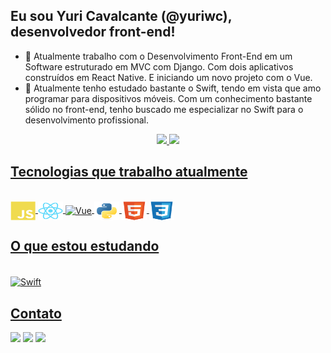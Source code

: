 <!---
yuriwc/yuriwc is a ✨ special ✨ repository because its `README.md` (this file) appears on your GitHub profile.
You can click the Preview link to take a look at your changes.
--->
## Eu sou Yuri Cavalcante (@yuriwc), desenvolvedor front-end!
- 👀 Atualmente trabalho com o Desenvolvimento Front-End em um Software estruturado em MVC com Django. Com dois aplicativos construídos em React Native. E iniciando um novo projeto com o Vue.
- 🚀 Atualmente tenho estudado bastante o Swift, tendo em vista que amo programar para dispositivos móveis. Com um conhecimento bastante sólido no front-end, tenho buscado me especializar no Swift para o desenvolvimento profissional.
<div align="center">
  <a href="https://github.com/yuriwc">
  <img height="180em" src="https://github-readme-stats.vercel.app/api?username=yuriwc&show_icons=true&theme=dracula&include_all_commits=true&count_private=true"/>
  <img height="180em" src="https://github-readme-stats.vercel.app/api/top-langs/?username=yuriwc&layout=compact&langs_count=7&theme=dracula"/>
</div>

## Tecnologias que trabalho atualmente
<div style="display: inline_block"><br>
  <img align="center" alt="Javascript" height="30" width="40" src="https://raw.githubusercontent.com/devicons/devicon/master/icons/javascript/javascript-plain.svg">
  <img align="center" alt="React" height="30" width="40" src="https://raw.githubusercontent.com/devicons/devicon/master/icons/react/react-original.svg">
  <img align="center" alt="Vue" height="30" width="40" src="https://upload.wikimedia.org/wikipedia/commons/9/95/Vue.js_Logo_2.svg">
  <img align="center" alt="Python" height="30" width="40" src="https://raw.githubusercontent.com/devicons/devicon/master/icons/python/python-original.svg">
  <img align="center" alt="HTML" height="30" width="40" src="https://raw.githubusercontent.com/devicons/devicon/master/icons/html5/html5-original.svg">
  <img align="center" alt="CSS" height="30" width="40" src="https://raw.githubusercontent.com/devicons/devicon/master/icons/css3/css3-original.svg">
</div>
 
## O que estou estudando
  <div style="display: inline_block"><br>
    <img align="center" alt="Swift" height="45" width="45" src="https://developer.apple.com/swift/images/swift-og.png">
  </div>

## Contato

<div> 
  <a href="https://instagram.com/yuriwc" target="_blank"><img src="https://img.shields.io/badge/-Instagram-%23E4405F?style=for-the-badge&logo=instagram&logoColor=white" target="_blank"></a>
  <a href = "mailto:matosf.yuri@gmail.com"><img src="https://img.shields.io/badge/-Gmail-%23333?style=for-the-badge&logo=gmail&logoColor=white" target="_blank"></a>
  <a href="https://www.linkedin.com/in/yuriwz/" target="_blank"><img src="https://img.shields.io/badge/-LinkedIn-%230077B5?style=for-the-badge&logo=linkedin&logoColor=white" target="_blank"></a> 
</div>
